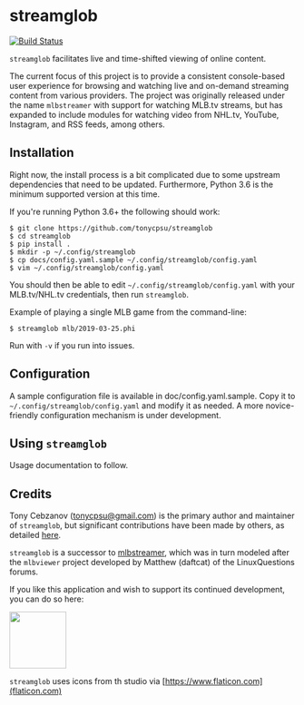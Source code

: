 streamglob
==========

[![Build Status](https://travis-ci.org/tonycpsu/streamglob.svg?branch=master)](https://travis-ci.org/tonycpsu/streamglob )

`streamglob` facilitates live and time-shifted viewing of online content.

The current focus of this project is to provide a consistent console-based user
experience for browsing and watching live and on-demand streaming content from
various providers.  The project was originally released under the name
`mlbstreamer` with support for watching MLB.tv streams, but has expanded to
include modules for watching video from NHL.tv, YouTube, Instagram, and RSS
feeds, among others.

Installation
------------

Right now, the install process is a bit complicated due to some upstream
dependencies that need to be updated.  Furthermore, Python 3.6 is the minimum
supported version at this time.

If you're running Python 3.6+ the following should work:

    $ git clone https://github.com/tonycpsu/streamglob
    $ cd streamglob
    $ pip install .
    $ mkdir -p ~/.config/streamglob
    $ cp docs/config.yaml.sample ~/.config/streamglob/config.yaml
    $ vim ~/.config/streamglob/config.yaml

You should then be able to edit `~/.config/streamglob/config.yaml` with your
MLB.tv/NHL.tv credentials, then run `streamglob`.

Example of playing a single MLB game from the command-line:

    $ streamglob mlb/2019-03-25.phi

Run with `-v` if you run into issues.

Configuration
-------------

A sample configuration file is available in doc/config.yaml.sample.  Copy it to
`~/.config/streamglob/config.yaml` and modify it as needed.  A more
novice-friendly configuration mechanism is under development.

Using `streamglob`
------------------

Usage documentation to follow.

Credits
-------

Tony Cebzanov (<tonycpsu@gmail.com>) is the primary author and maintainer of
`streamglob`, but significant contributions have been made by others, as
detailed [here](https://github.com/tonycpsu/streamglob/graphs/contributors).

`streamglob` is a successor to
[mlbstreamer](httpsx://github.com/tonycpsu/mlbstreamer), which was in turn
modeled after the `mlbviewer` project developed by Matthew (daftcat) of the
LinuxQuestions forums.

If you like this application and wish to support its continued development,
you can do so here:

<a href="https://www.patreon.com/tonycpsu">
<img src="https://c5.patreon.com/external/logo/become_a_patron_button@2x.png" width="100"/>
</a>

`streamglob` uses icons from th studio via
[https://www.flaticon.com](flaticon.com)
